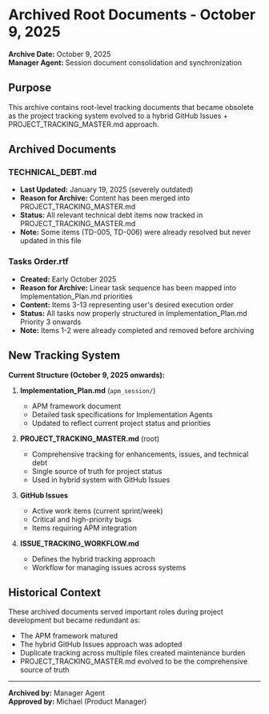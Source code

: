 # Archived Root Documents - October 9, 2025

**Archive Date:** October 9, 2025  
**Manager Agent:** Session document consolidation and synchronization

## Purpose

This archive contains root-level tracking documents that became obsolete as the project tracking system evolved to a hybrid GitHub Issues + PROJECT_TRACKING_MASTER.md approach.

## Archived Documents

### TECHNICAL_DEBT.md
- **Last Updated:** January 19, 2025 (severely outdated)
- **Reason for Archive:** Content has been merged into PROJECT_TRACKING_MASTER.md
- **Status:** All relevant technical debt items now tracked in PROJECT_TRACKING_MASTER.md
- **Note:** Some items (TD-005, TD-006) were already resolved but never updated in this file

### Tasks Order.rtf
- **Created:** Early October 2025
- **Reason for Archive:** Linear task sequence has been mapped into Implementation_Plan.md priorities
- **Content:** Items 3-13 representing user's desired execution order
- **Status:** All tasks now properly structured in Implementation_Plan.md Priority 3 onwards
- **Note:** Items 1-2 were already completed and removed before archiving

## New Tracking System

**Current Structure (October 9, 2025 onwards):**

1. **Implementation_Plan.md** (`apm_session/`)
   - APM framework document
   - Detailed task specifications for Implementation Agents
   - Updated to reflect current project status and priorities

2. **PROJECT_TRACKING_MASTER.md** (root)
   - Comprehensive tracking for enhancements, issues, and technical debt
   - Single source of truth for project status
   - Used in hybrid system with GitHub Issues

3. **GitHub Issues**
   - Active work items (current sprint/week)
   - Critical and high-priority bugs
   - Items requiring APM integration

4. **ISSUE_TRACKING_WORKFLOW.md**
   - Defines the hybrid tracking approach
   - Workflow for managing issues across systems

## Historical Context

These archived documents served important roles during project development but became redundant as:
- The APM framework matured
- The hybrid GitHub Issues approach was adopted
- Duplicate tracking across multiple files created maintenance burden
- PROJECT_TRACKING_MASTER.md evolved to be the comprehensive source of truth

---

**Archived by:** Manager Agent  
**Approved by:** Michael (Product Manager)

